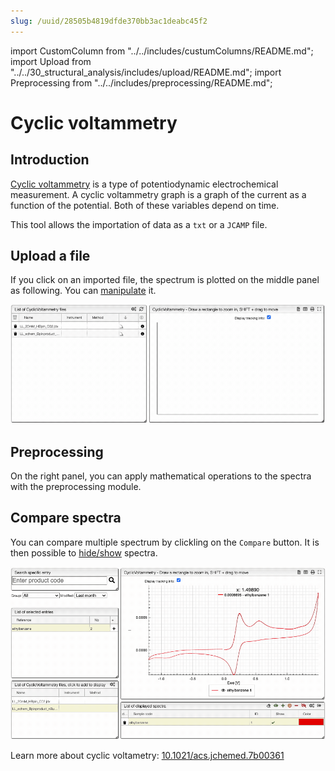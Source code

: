 ```yaml
---
slug: /uuid/28505b4819dfde370bb3ac1deabc45f2
---
```


import CustomColumn from "../../includes/custumColumns/README.md";
import Upload from "../../30_structural_analysis/includes/upload/README.md";
import Preprocessing from "../../includes/preprocessing/README.md";

# Cyclic voltammetry 

## Introduction

[Cyclic voltammetry](https://en.wikipedia.org/wiki/Cyclic_voltammetry) is a type of potentiodynamic electrochemical measurement. A cyclic voltammetry graph is a graph of the current as a function of the potential. Both of these variables depend on time.

This tool allows the importation of data as a `txt` or a `JCAMP` file. 

## Upload a file

<Upload/>

If you click on an imported file, the spectrum is plotted on the middle panel as following. You can [manipulate](../../30_structural_analysis/includes/manipulate/README.md) it.

![cv](voltametry.gif)

## Preprocessing

On the right panel, you can apply mathematical operations to the spectra with the preprocessing module.

<Preprocessing/>

## Compare spectra

You can compare multiple spectrum by clickling on the `Compare` button. It is then possible to [hide/show](../../30_structural_analysis/includes/showhide/README.md) spectra.

![compare_cv](compare_cv.gif)

Learn more about cyclic voltametry: [10.1021/acs.jchemed.7b00361](https://dx.doi.org/10.1021/acs.jchemed.7b00361)

<CustomColumn/>
